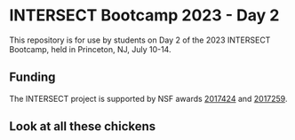 # INTERSECT Bootcamp 2023 - Day 2

This repository is for use by students on Day 2 of the 2023 INTERSECT Bootcamp,
held in Princeton, NJ, July 10-14.

## Funding

The INTERSECT project is supported by NSF awards [2017424](https://www.nsf.gov/awardsearch/showAward?AWD_ID=2017424)
and [2017259](https://www.nsf.gov/awardsearch/showAward?AWD_ID=2017259).


## Look at all these chickens